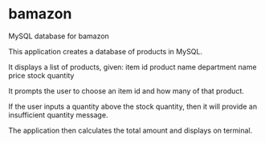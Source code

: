 # bamazon
MySQL database for bamazon

This application creates a database of products in MySQL.  

It displays a list of products, given: 
item id 
product name 
department name
price
stock quantity

It prompts the user to choose an item id and how many of that product.

If the user inputs a quantity above the stock quantity, then it will provide an insufficient quantity message. 

The application then calculates the total amount and displays on terminal.




